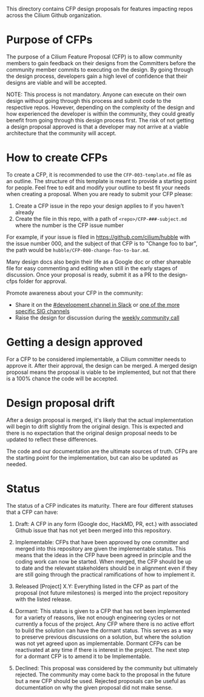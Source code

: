 This directory contains CFP design proposals for features impacting repos across the
Cilium Github organization.

# Purpose of CFPs

The purpose of a Cilium Feature Proposal (CFP) is to allow community members to gain feedback
on their designs from the Committers before the community member commits to
executing on the design. By going through the design process, developers gain a
high level of confidence that their designs are viable and will be
accepted.

NOTE: This process is not mandatory. Anyone can execute on their own design
without going through this process and submit code to the respective repos.
However, depending on the complexity of the design and how experienced the
developer is within the community, they could greatly benefit from going through
this design process first. The risk of not getting a design proposal approved
is that a developer may not arrive at a viable architecture that the community will
accept.

# How to create CFPs

To create a CFP, it is recommended to use the `CFP-003-template.md`
file as an outline. The structure of this template is meant to provide a starting
point for people. Feel free to edit and modify your outline to best fit your
needs when creating a proposal. When you are ready to submit your CFP please:

1. Create a CFP issue in the repo your design applies to if you haven't already
2. Create the file in this repo, with a path of `<repo>/CFP-###-subject.md` where the number is the CFP issue number

For example, if your issue is filed in https://github.com/cilium/hubble with
the issue number 000, and the subject of that CFP is to "Change foo to bar",
the path would be `hubble/CFP-000-change-foo-to-bar.md`.

Many design docs also begin their life as a Google doc or other shareable
file for easy commenting and editing when still in the early stages of discussion.
Once your proposal is ready, submit it as a PR to the design-cfps folder for approval.

Promote awareness about your CFP in the community:

- Share it on the [#development channel in Slack](https://cilium.slack.com/archives/C2B917YHE) or [one of the more specific SIG channels](https://docs.cilium.io/en/v1.13/community/community/#id1)
- Raise the design for discussion during the [weekly community call](https://docs.cilium.io/en/v1.13/community/community/#id1)

# Getting a design approved

For a CFP to be considered implementable, a Cilium committer needs to approve it.
After their approval, the design can be merged. A merged design proposal 
means the proposal is viable to be implemented, but not that there is a
100% chance the code will be accepted.

# Design proposal drift

After a design proposal is merged, it's likely that the actual implementation
will begin to drift slightly from the original design. This is expected and
there is no expectation that the original design proposal needs to be updated
to reflect these differences.

The code and our documentation are the ultimate sources of truth. CFPs are
the starting point for the implementation, but can also be updated as needed.

# Status

The status of a CFP indicates its maturity. There are four different statuses
that a CFP can have:

1. Draft: A CFP in any form (Google doc, HackMD, PR, ect.) with associated Github issue that has not yet
been merged into this repository.

2. Implementable: CFPs that have been approved by one committer and merged into
this repository are given the implementable status. This means that the ideas in the CFP
have been agreed in principle and the coding work can now be started. When merged,
the CFP should be up to date and the relevant stakeholders should be in alignment
even if they are still going through the practical ramifications of how to implement it.

3. Released [Project] X.Y: Everything listed in the CFP as part of the proposal (not future milestones) is merged into the project repository with the listed release.

4. Dormant: This status is given to a CFP that has not been
implemented for a variety of reasons, like not enough engineering cycles or not
currently a focus of the project. Any CFP where there is no active effort to
build the solution can have the dormant status. This serves as a way to preserve
previous discussions on a solution, but where the solution was not yet agreed
upon as implementable. Dormant CFPs can be reactivated
at any time if there is interest in the project. The next step for a dormant CFP is to amend it to be Implementable.

5. Declined: This proposal was considered by the community but ultimately rejected. The community may come back to the proposal in the future but a new CFP should be used. Rejected proposals can be useful as documentation on why the given proposal did not make sense.
